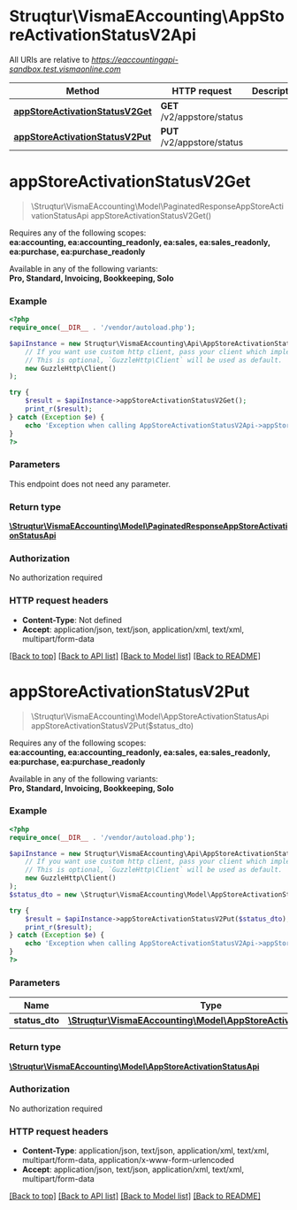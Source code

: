 # Struqtur\VismaEAccounting\AppStoreActivationStatusV2Api

All URIs are relative to *https://eaccountingapi-sandbox.test.vismaonline.com*

Method | HTTP request | Description
------------- | ------------- | -------------
[**appStoreActivationStatusV2Get**](AppStoreActivationStatusV2Api.md#appStoreActivationStatusV2Get) | **GET** /v2/appstore/status | 
[**appStoreActivationStatusV2Put**](AppStoreActivationStatusV2Api.md#appStoreActivationStatusV2Put) | **PUT** /v2/appstore/status | 


# **appStoreActivationStatusV2Get**
> \Struqtur\VismaEAccounting\Model\PaginatedResponseAppStoreActivationStatusApi appStoreActivationStatusV2Get()



<p>Requires any of the following scopes: <br><b>ea:accounting, ea:accounting_readonly, ea:sales, ea:sales_readonly, ea:purchase, ea:purchase_readonly</b></p><p>Available in any of the following variants: <br><b>Pro, Standard, Invoicing, Bookkeeping, Solo</b></p>

### Example
```php
<?php
require_once(__DIR__ . '/vendor/autoload.php');

$apiInstance = new Struqtur\VismaEAccounting\Api\AppStoreActivationStatusV2Api(
    // If you want use custom http client, pass your client which implements `GuzzleHttp\ClientInterface`.
    // This is optional, `GuzzleHttp\Client` will be used as default.
    new GuzzleHttp\Client()
);

try {
    $result = $apiInstance->appStoreActivationStatusV2Get();
    print_r($result);
} catch (Exception $e) {
    echo 'Exception when calling AppStoreActivationStatusV2Api->appStoreActivationStatusV2Get: ', $e->getMessage(), PHP_EOL;
}
?>
```

### Parameters
This endpoint does not need any parameter.

### Return type

[**\Struqtur\VismaEAccounting\Model\PaginatedResponseAppStoreActivationStatusApi**](../Model/PaginatedResponseAppStoreActivationStatusApi.md)

### Authorization

No authorization required

### HTTP request headers

 - **Content-Type**: Not defined
 - **Accept**: application/json, text/json, application/xml, text/xml, multipart/form-data

[[Back to top]](#) [[Back to API list]](../../README.md#documentation-for-api-endpoints) [[Back to Model list]](../../README.md#documentation-for-models) [[Back to README]](../../README.md)

# **appStoreActivationStatusV2Put**
> \Struqtur\VismaEAccounting\Model\AppStoreActivationStatusApi appStoreActivationStatusV2Put($status_dto)



<p>Requires any of the following scopes: <br><b>ea:accounting, ea:accounting_readonly, ea:sales, ea:sales_readonly, ea:purchase, ea:purchase_readonly</b></p><p>Available in any of the following variants: <br><b>Pro, Standard, Invoicing, Bookkeeping, Solo</b></p>

### Example
```php
<?php
require_once(__DIR__ . '/vendor/autoload.php');

$apiInstance = new Struqtur\VismaEAccounting\Api\AppStoreActivationStatusV2Api(
    // If you want use custom http client, pass your client which implements `GuzzleHttp\ClientInterface`.
    // This is optional, `GuzzleHttp\Client` will be used as default.
    new GuzzleHttp\Client()
);
$status_dto = new \Struqtur\VismaEAccounting\Model\AppStoreActivationStatusApi(); // \Struqtur\VismaEAccounting\Model\AppStoreActivationStatusApi | 

try {
    $result = $apiInstance->appStoreActivationStatusV2Put($status_dto);
    print_r($result);
} catch (Exception $e) {
    echo 'Exception when calling AppStoreActivationStatusV2Api->appStoreActivationStatusV2Put: ', $e->getMessage(), PHP_EOL;
}
?>
```

### Parameters

Name | Type | Description  | Notes
------------- | ------------- | ------------- | -------------
 **status_dto** | [**\Struqtur\VismaEAccounting\Model\AppStoreActivationStatusApi**](../Model/AppStoreActivationStatusApi.md)|  |

### Return type

[**\Struqtur\VismaEAccounting\Model\AppStoreActivationStatusApi**](../Model/AppStoreActivationStatusApi.md)

### Authorization

No authorization required

### HTTP request headers

 - **Content-Type**: application/json, text/json, application/xml, text/xml, multipart/form-data, application/x-www-form-urlencoded
 - **Accept**: application/json, text/json, application/xml, text/xml, multipart/form-data

[[Back to top]](#) [[Back to API list]](../../README.md#documentation-for-api-endpoints) [[Back to Model list]](../../README.md#documentation-for-models) [[Back to README]](../../README.md)

